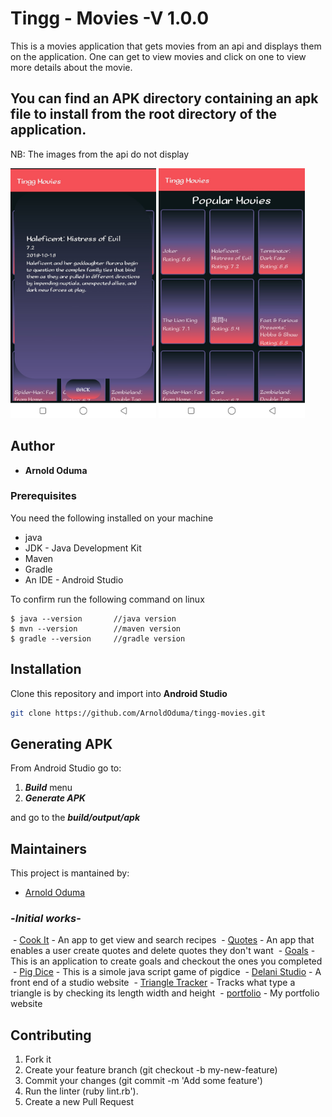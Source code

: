 


# Tingg - Movies -V 1.0.0

This is a movies application that gets movies from an api and displays them on the application. One can get to view movies and click on one to view more details about the movie.

## You can find an APK directory containing an apk file to install from the root directory of the application.

  NB: The images from the api do not display
  
  <img src="./details.JPG" height="400px"/>
  
  <img src="./home.JPG" height="400px"/>

## Author

* **Arnold Oduma**


### Prerequisites

You need the following installed on your machine
  - java
  - JDK - Java Development Kit
  - Maven
  - Gradle
  - An IDE - Android Studio
  ​

To confirm run the following command on linux
```
$ java --version       //java version
$ mvn --version        //maven version
$ gradle --version     //gradle version
```

## Installation
Clone this repository and import into **Android Studio**
```bash
git clone https://github.com/ArnoldOduma/tingg-movies.git
```

## Generating APK
From Android Studio go to:
1. ***Build*** menu
2. ***Generate APK***

and go to the  ***build/output/apk***

## Maintainers
This project is mantained by:
* [Arnold Oduma](https://arnoldoduma.github.io/portfolio/)


### -*Initial works*-

  - [Cook It](https://github.com/ArnoldOduma/coook-it) - An app to get view and search recipes
  - [Quotes](https://github.com/ArnoldOduma/quotes) - An app that enables a user create quotes and delete quotes they don't want
  - [Goals](https://github.com/ArnoldOduma/goals-application) - This is an application to create goals and checkout the ones you completed
  - [Pig Dice](https://github.com/ArnoldOduma/Pig-Dice) - This is a simole java script game of pigdice
  - [Delani Studio](https://github.com/ArnoldOduma/Delani_Studio) - A front end of a studio website
  - [Triangle Tracker](https://github.com/ArnoldOduma/triangle-tracker) - Tracks what type a triangle is by checking its length width and height
  - [portfolio](https://github.com/ArnoldOduma/portfolio) - My portfolio website



## Contributing

1. Fork it
2. Create your feature branch (git checkout -b my-new-feature)
3. Commit your changes (git commit -m 'Add some feature')
4. Run the linter (ruby lint.rb').
6. Create a new Pull Request
